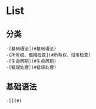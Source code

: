 # List

## 分类
    -[基础语法](#基础语法)
    -[所有权、借用检查](#所有权、借用检查)
    -[生命周期](#生命周期)
    -[错误处理](#错误处理)
    


## 基础语法
    -[](#)








